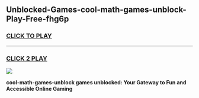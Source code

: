 
## Unblocked-Games-cool-math-games-unblock-Play-Free-fhg6p
<h3>
<a href="https://premium76.site?title=cool-math-games-unblock&ref=10A">CLICK TO PLAY</a></h3>
<hr>

<h3>
<a href="https://premium76.site?title=cool-math-games-unblock&ref=10A">CLICK 2 PLAY</a>
  
</h3>

<a href="https://premium76.site?title=cool-math-games-unblock&ref=10A"><img src="https://clearcache.store/games.png"></a>


**cool-math-games-unblock games unblocked: Your Gateway to Fun and Accessible Online Gaming**
